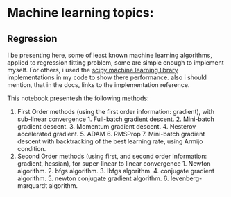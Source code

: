 # Machine learning topics:

## Regression
I be presenting here, some of least known machine learning algorithms, applied to regression fitting problem,
some are simple enough to implement myself. For others, i used the [scipy machine learning library](https://docs.scipy.org/doc/scipy/reference/index.html) implementations
in my code to show there performance. also i should mention, that in the docs, links to the implementation
reference.

This notebook presentesh the following methods:
  1. First Order methods (using the first order information: gradient), with sub-linear convergence
    1. Full-batch gradient descent.
    2. Mini-batch gradient descent.
    3. Momentum gradient descent.
    4. Nesterov accelerated gradient.
    5. ADAM
    6. RMSProp
    7. Mini-batch gradient descent with backtracking of the best learning rate, using Armijo condition.
  2. Second Order methods (using first, and second order information: gradient, hessian), for super-linear to linear convergence
    1. Newton algorithm.
    2. bfgs algorithm.
    3. lbfgs algorithm.
    4. conjugate gradient algorithm.
    5. newton conjugate gradient algorithm.
    6. levenberg-marquardt algorithm.
